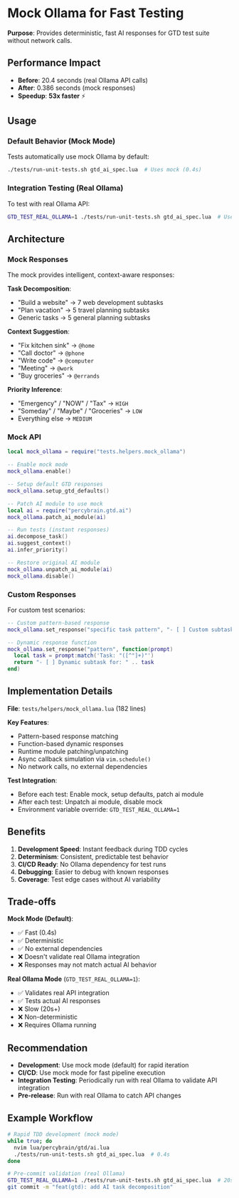 # Mock Ollama for Fast Testing

**Purpose**: Provides deterministic, fast AI responses for GTD test suite without network calls.

## Performance Impact

- **Before**: 20.4 seconds (real Ollama API calls)
- **After**: 0.386 seconds (mock responses)
- **Speedup**: **53x faster** ⚡

## Usage

### Default Behavior (Mock Mode)

Tests automatically use mock Ollama by default:

```bash
./tests/run-unit-tests.sh gtd_ai_spec.lua  # Uses mock (0.4s)
```

### Integration Testing (Real Ollama)

To test with real Ollama API:

```bash
GTD_TEST_REAL_OLLAMA=1 ./tests/run-unit-tests.sh gtd_ai_spec.lua  # Uses real Ollama (20s+)
```

## Architecture

### Mock Responses

The mock provides intelligent, context-aware responses:

**Task Decomposition**:

- "Build a website" → 7 web development subtasks
- "Plan vacation" → 5 travel planning subtasks
- Generic tasks → 5 general planning subtasks

**Context Suggestion**:

- "Fix kitchen sink" → `@home`
- "Call doctor" → `@phone`
- "Write code" → `@computer`
- "Meeting" → `@work`
- "Buy groceries" → `@errands`

**Priority Inference**:

- "Emergency" / "NOW" / "Tax" → `HIGH`
- "Someday" / "Maybe" / "Groceries" → `LOW`
- Everything else → `MEDIUM`

### Mock API

```lua
local mock_ollama = require("tests.helpers.mock_ollama")

-- Enable mock mode
mock_ollama.enable()

-- Setup default GTD responses
mock_ollama.setup_gtd_defaults()

-- Patch AI module to use mock
local ai = require("percybrain.gtd.ai")
mock_ollama.patch_ai_module(ai)

-- Run tests (instant responses)
ai.decompose_task()
ai.suggest_context()
ai.infer_priority()

-- Restore original AI module
mock_ollama.unpatch_ai_module(ai)
mock_ollama.disable()
```

### Custom Responses

For custom test scenarios:

```lua
-- Custom pattern-based response
mock_ollama.set_response("specific task pattern", "- [ ] Custom subtask 1\n- [ ] Custom subtask 2")

-- Dynamic response function
mock_ollama.set_response("pattern", function(prompt)
  local task = prompt:match('Task: "([^"]+)"')
  return "- [ ] Dynamic subtask for: " .. task
end)
```

## Implementation Details

**File**: `tests/helpers/mock_ollama.lua` (182 lines)

**Key Features**:

- Pattern-based response matching
- Function-based dynamic responses
- Runtime module patching/unpatching
- Async callback simulation via `vim.schedule()`
- No network calls, no external dependencies

**Test Integration**:

- Before each test: Enable mock, setup defaults, patch ai module
- After each test: Unpatch ai module, disable mock
- Environment variable override: `GTD_TEST_REAL_OLLAMA=1`

## Benefits

1. **Development Speed**: Instant feedback during TDD cycles
2. **Determinism**: Consistent, predictable test behavior
3. **CI/CD Ready**: No Ollama dependency for test runs
4. **Debugging**: Easier to debug with known responses
5. **Coverage**: Test edge cases without AI variability

## Trade-offs

**Mock Mode (Default)**:

- ✅ Fast (0.4s)
- ✅ Deterministic
- ✅ No external dependencies
- ❌ Doesn't validate real Ollama integration
- ❌ Responses may not match actual AI behavior

**Real Ollama Mode** (`GTD_TEST_REAL_OLLAMA=1`):

- ✅ Validates real API integration
- ✅ Tests actual AI responses
- ❌ Slow (20s+)
- ❌ Non-deterministic
- ❌ Requires Ollama running

## Recommendation

- **Development**: Use mock mode (default) for rapid iteration
- **CI/CD**: Use mock mode for fast pipeline execution
- **Integration Testing**: Periodically run with real Ollama to validate API integration
- **Pre-release**: Run with real Ollama to catch API changes

## Example Workflow

```bash
# Rapid TDD development (mock mode)
while true; do
  nvim lua/percybrain/gtd/ai.lua
  ./tests/run-unit-tests.sh gtd_ai_spec.lua  # 0.4s
done

# Pre-commit validation (real Ollama)
GTD_TEST_REAL_OLLAMA=1 ./tests/run-unit-tests.sh gtd_ai_spec.lua  # 20s+
git commit -m "feat(gtd): add AI task decomposition"
```
